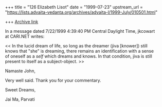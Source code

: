 +++
title = "126 Elizabeth Lisot"
date = "1999-07-23"
upstream_url = "https://lists.advaita-vedanta.org/archives/advaita-l/1999-July/010501.html"

+++
[Archive link](https://lists.advaita-vedanta.org/archives/advaita-l/1999-July/010501.html)

In a message dated 7/22/1999 4:39:40 PM Central Daylight Time,
jkcowart at CARI.NET writes:

<< In the lucid dream of life, so long as the dreamer (jiva [knower])
 still knows that "she" is dreaming, there remains an identification
 with a sense of oneself as a *self* which dreams and knows.  In that
 condition, jiva is still present to itself as a subject-object. >>

Namaste John,

Very well said. Thank you for your commentary.

Sweet Dreams,

Jai Ma,
Parvati

